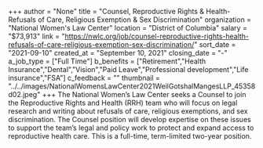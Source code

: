 +++
author = "None"
title = "Counsel, Reproductive Rights & Health-Refusals of Care, Religious Exemption & Sex Discrimination"
organization = "National Women's Law Center"
location = "District of Columbia"
salary = "$73,913"
link = "https://nwlc.org/job/counsel-reproductive-rights-health-refusals-of-care-religious-exemption-sex-discrimination/"
sort_date = "2021-09-10"
created_at = "September 10, 2021"
closing_date = "-"
a_job_type = ["Full Time"]
b_benefits = ["Retirement","Health Insurance","Dental","Vision","Paid Leave","Professional development","Life insurance","FSA"]
c_feedback = ""
thumbnail = "../../images/NationalWomensLawCenter2021WeilGotshalMangesLLP_45358d02.jpeg"
+++
The National Women’s Law Center seeks a Counsel to join the Reproductive Rights and Health (RRH) team who will focus on legal research and writing about refusals of care, religious exemptions, and sex discrimination. The Counsel position will develop expertise on these issues to support the team’s legal and policy work to protect and expand access to reproductive health care. This is a full-time, term-limited two-year position.